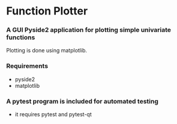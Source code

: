 # Function Plotter
 
### A GUI Pyside2 application for plotting simple univariate functions

Plotting is done using matplotlib.

### Requirements
- pyside2
- matplotlib

### A pytest program is included for automated testing
- it requires pytest and pytest-qt